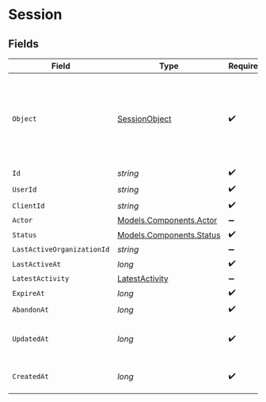 # Session


## Fields

| Field                                                                                  | Type                                                                                   | Required                                                                               | Description                                                                            |
| -------------------------------------------------------------------------------------- | -------------------------------------------------------------------------------------- | -------------------------------------------------------------------------------------- | -------------------------------------------------------------------------------------- |
| `Object`                                                                               | [SessionObject](../../Models/Components/SessionObject.md)                              | :heavy_check_mark:                                                                     | String representing the object's type. Objects of the same type share the same value.<br/> |
| `Id`                                                                                   | *string*                                                                               | :heavy_check_mark:                                                                     | N/A                                                                                    |
| `UserId`                                                                               | *string*                                                                               | :heavy_check_mark:                                                                     | N/A                                                                                    |
| `ClientId`                                                                             | *string*                                                                               | :heavy_check_mark:                                                                     | N/A                                                                                    |
| `Actor`                                                                                | [Models.Components.Actor](../../Models/Components/Actor.md)                            | :heavy_minus_sign:                                                                     | N/A                                                                                    |
| `Status`                                                                               | [Models.Components.Status](../../Models/Components/Status.md)                          | :heavy_check_mark:                                                                     | N/A                                                                                    |
| `LastActiveOrganizationId`                                                             | *string*                                                                               | :heavy_minus_sign:                                                                     | N/A                                                                                    |
| `LastActiveAt`                                                                         | *long*                                                                                 | :heavy_check_mark:                                                                     | N/A                                                                                    |
| `LatestActivity`                                                                       | [LatestActivity](../../Models/Components/LatestActivity.md)                            | :heavy_minus_sign:                                                                     | N/A                                                                                    |
| `ExpireAt`                                                                             | *long*                                                                                 | :heavy_check_mark:                                                                     | N/A                                                                                    |
| `AbandonAt`                                                                            | *long*                                                                                 | :heavy_check_mark:                                                                     | N/A                                                                                    |
| `UpdatedAt`                                                                            | *long*                                                                                 | :heavy_check_mark:                                                                     | Unix timestamp of last update.<br/>                                                    |
| `CreatedAt`                                                                            | *long*                                                                                 | :heavy_check_mark:                                                                     | Unix timestamp of creation.<br/>                                                       |